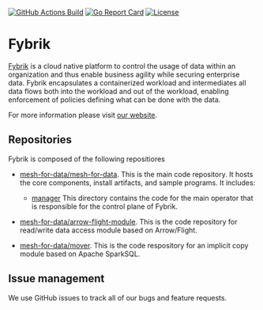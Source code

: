 [![GitHub Actions Build](https://github.com/fybrik/mesh-for-data/actions/workflows/build.yml/badge.svg)](https://github.com/fybrik/mesh-for-data/actions/workflows/build.yml)
[![Go Report Card](https://goreportcard.com/badge/github.com/mesh-for-data/mesh-for-data)](https://goreportcard.com/report/github.com/mesh-for-data/mesh-for-data)
[![License](https://img.shields.io/badge/License-Apache%202.0-blue.svg)](https://opensource.org/licenses/Apache-2.0)

# Fybrik

[Fybrik](fybrik.io/) is a cloud native platform to control the usage of data within an organization and thus enable business agility while securing enterprise data. Fybrik encapsulates a containerized workload and intermediates all data flows both into the workload and out of the workload, enabling enforcement of policies defining what can be done with the data.

For more information please visit [our website](fybrik.io/).

## Repositories

Fybrik is composed of the following repositiores

- [mesh-for-data/mesh-for-data](https://github.com/fybrik/mesh-for-data). This is the main code repository. It hosts the core components, install artifacts, and sample programs. It includes:

  - [manager](manager) This directory contains the code for the main operator that is responsible for the control plane of Fybrik.

- [mesh-for-data/arrow-flight-module](https://github.com/fybrik/arrow-flight-module). This is the code repository for read/write data access module based on Arrow/Flight.

- [mesh-for-data/mover](https://github.com/fybrik/mover). This is the code respository for an implicit copy module based on Apache SparkSQL.

## Issue management

We use GitHub issues to track all of our bugs and feature requests.
